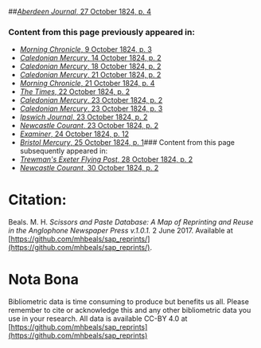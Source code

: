 ##[*Aberdeen Journal*, 27 October 1824, p. 4](https://mhbeals.github.io/sap_html/Aberdeen-Journal/Aberdeen-Journal-27-October-1824-p-4)

### Content from this page previously appeared in:
+ [*Morning Chronicle*, 9 October 1824, p. 3](https://mhbeals.github.io/sap_html/Morning-Chronicle/Morning-Chronicle-9-October-1824-p-3)
+ [*Caledonian Mercury*, 14 October 1824, p. 2](https://mhbeals.github.io/sap_html/Caledonian-Mercury/Caledonian-Mercury-14-October-1824-p-2)
+ [*Caledonian Mercury*, 18 October 1824, p. 2](https://mhbeals.github.io/sap_html/Caledonian-Mercury/Caledonian-Mercury-18-October-1824-p-2)
+ [*Caledonian Mercury*, 21 October 1824, p. 2](https://mhbeals.github.io/sap_html/Caledonian-Mercury/Caledonian-Mercury-21-October-1824-p-2)
+ [*Morning Chronicle*, 21 October 1824, p. 4](https://mhbeals.github.io/sap_html/Morning-Chronicle/Morning-Chronicle-21-October-1824-p-4)
+ [*The Times*, 22 October 1824, p. 2](https://mhbeals.github.io/sap_html/The-Times/The-Times-22-October-1824-p-2)
+ [*Caledonian Mercury*, 23 October 1824, p. 2](https://mhbeals.github.io/sap_html/Caledonian-Mercury/Caledonian-Mercury-23-October-1824-p-2)
+ [*Caledonian Mercury*, 23 October 1824, p. 3](https://mhbeals.github.io/sap_html/Caledonian-Mercury/Caledonian-Mercury-23-October-1824-p-3)
+ [*Ipswich Journal*, 23 October 1824, p. 2](https://mhbeals.github.io/sap_html/Ipswich-Journal/Ipswich-Journal-23-October-1824-p-2)
+ [*Newcastle Courant*, 23 October 1824, p. 2](https://mhbeals.github.io/sap_html/Newcastle-Courant/Newcastle-Courant-23-October-1824-p-2)
+ [*Examiner*, 24 October 1824, p. 12](https://mhbeals.github.io/sap_html/Examiner/Examiner-24-October-1824-p-12)
+ [*Bristol Mercury*, 25 October 1824, p. 1](https://mhbeals.github.io/sap_html/Bristol-Mercury/Bristol-Mercury-25-October-1824-p-1)### Content from this page subsequently appeared in:
+ [*Trewman's Exeter Flying Post*, 28 October 1824, p. 2](https://mhbeals.github.io/sap_html/Trewman's-Exeter-Flying-Post/Trewman's-Exeter-Flying-Post-28-October-1824-p-2)
+ [*Newcastle Courant*, 30 October 1824, p. 2](https://mhbeals.github.io/sap_html/Newcastle-Courant/Newcastle-Courant-30-October-1824-p-2)
                    
# Citation: 

Beals. M. H. *Scissors and Paste Database: A Map of Reprinting and Reuse in the Anglophone Newspaper Press v.1.0.1.* 2 June 2017. Available at [https://github.com/mhbeals/sap_reprints/](https://github.com/mhbeals/sap_reprints/). 
                    
# Nota Bona

Bibliometric data is time consuming to produce but benefits us all. Please remember to cite or acknowledge this and any other bibliometric data you use in your research. All data is available CC-BY 4.0 at [https://github.com/mhbeals/sap_reprints](https://github.com/mhbeals/sap_reprints)